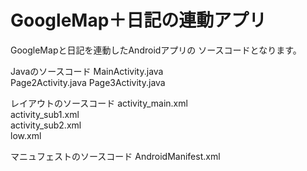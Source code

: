GoogleMap＋日記の連動アプリ
=======
GoogleMapと日記を連動したAndroidアプリの
ソースコードとなります。

Javaのソースコード	
MainActivity.java	
Page2Activity.java
Page3Activity.java

レイアウトのソースコード
activity_main.xml	
activity_sub1.xml	
activity_sub2.xml	
low.xml

マニュフェストのソースコード
AndroidManifest.xml
